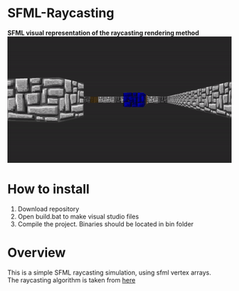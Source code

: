 # SFML-Raycasting
<b>SFML visual representation of the raycasting rendering method</b>
![text](https://github.com/Panogrodek/SFML-Raycasting/blob/main/repo/demo.gif)

# How to install
1. Download repository
2. Open build.bat to make visual studio files
3. Compile the project. Binaries should be located in bin folder

# Overview
This is a simple SFML raycasting simulation, using sfml vertex arrays. <br>
The raycasting algorithm is taken from <a href = "https://lodev.org/cgtutor/raycasting.html">here</a>
